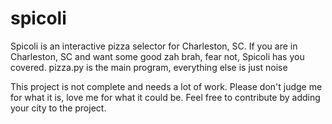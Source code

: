 # spicoli
Spicoli is an interactive pizza selector for Charleston, SC. If you are in Charleston, SC and want some good zah brah, fear not, 
Spicoli has you covered. pizza.py is the main program, everything else is just noise

This project is not complete and needs a lot of work. Please don't judge me for what it is, love me for what it could be.
Feel free to contribute by adding your city to the project. 
